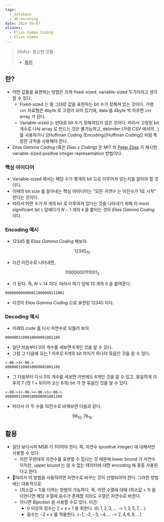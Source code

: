 ```yaml
---
tags:
  - database
  - db-encoding
date: 2024-09-07
aliases:
  - Elias Gamma Coding
  - Elias Gamma
---
```

> [!info]- 참고한 것들
> - [위키](https://en.wikipedia.org/wiki/Elias_gamma_coding)

## 란?

- 어떤 값들을 표현하는 방법은 크게 fixed-sized, variable-sized 두가지라고 생각할 수 있다.
	- Fixed-sized 는 말 그대로 값을 표현하는 bit 수가 정해져 있는 것이다. 가령 `int` 자료형은 4byte 로 고정이 되어 있기에, data 를 4byte 씩 자르면 `int` array 가 된다.
	- Variable-sized 는 반대로 bit 수가 정해져있지 않은 것이다. 따라서 고정된 bit 개수로 나눠 array 로 만드는 것은 불가능하고, delimiter (가령 CSV 에서의 `,`) 를 사용하거나 [[Huffman Coding (Encoding)|Huffman Coding]] 처럼 특정한 규칙을 사용해야 한다.
- *Elias Gamma Coding* (혹은 *Elias* $\gamma$ *Coding*) 은 MIT 의 [Peter Elias](https://en.wikipedia.org/wiki/Peter_Elias) 가 제시한 variable-sized positive integer representation 방법이다.

### 핵심 아이디어

- Variable-sized 에서는 해당 수가 몇개의 bit 으로 이루어져 있는지를 알아야 할 것이다.
- 이때의 bit size 를 알아내는 핵심 아이디어는 "모든 *자연수* 는 이진수가 1로 시작" 한다는 것이다.
- 따라서 어떤 수가 $N$ 개의 bit 로 이루어져 있다는 것을 나타내기 위해 이 most significant bit `1` 앞에다가 $N-1$ 개의 `0` 을 붙이는 것이 *Elias Gamma Coding* 이다.

### Encoding 예시

- $12345$ 를 *Elias Gamma Coding* 해보자.

$$
12345_{10}
$$

- 이건 이진수로 나타내면,

$$
11000000111001_{2}
$$

- 가 된다. 즉, $N=14$ 이다. 따라서 여기 앞에 $13$ 개의 $0$ 을 붙여준다.

```
000000000000011000000111001
```

- 이것이 *Elias Gamma Coding* 으로 표현된 $12345$ 이다.

### Decoding 예시

- 아래의 code 를 다시 자연수로 되돌려 보자.

```
0000001100010000001001100
```

- 일단 처음부터 0의 개수를 세보면 6개인 것을 알 수 있다.
- 그럼 그 다음에 오는 1 이후로 6개의 bit 까지가 하나의 묶음인 것을 알 수 있다.

```
<-06->1<-06->
0000001100010000001001100
```

- 그 다음부터 다시 0의 개수를 세보면 이번에도 6개인 것을 알 수 있고, 동일하게 이후의 7 (첫 1 + 뒤이어 오는 6개) bit 가 한 묶음인 것을 알 수 있다.

```
<-06->1<-06-><-06->1<-06->
00000011000100000001001100
```

- 따라서 이 두 수를 10진수로 바꿔보면 다음과 같다.

$$
98_{10}, 76_{10}
$$

## 활용

- 일단 보다시피 MSB 가 1이어야 한다. 즉, 자연수 (positive integer) 에 대해서만 사용할 수 있다.
	- 이런 무한대의 자연수를 표현할 수 있다는 것 때문에 lower bound 가 자연수이지만, upper bound 는 알 수 없는 데이터에 대한 encoding 에 종종 사용된다고 한다.
- 따라서 이 방법을 사용하려면 자연수로 바꾸는 것이 선행되어야 한다. 그러한 방법에는 대표적으로:
	- (최소값 + 1)을 더하는 방법이 가능하다. 즉, 어떤 수열에 대해 (최소값 + 1) 을 더한다면 해당 수열에 음수가 존재할 지라도 수열은 자연수로 바뀐다.
	- 아니면 *Bijection* 을 사용할 수도 있다. 이건:
		- 0 이상의 정수는 $2 \times x + 1$ 을 취한다. ($0, 1, 2, 3, ...$ -> $1, 3, 5, 7, ...$)
		- 음수는 $-2 \times x$ 를 적용한다. ($-1, -2, -3, -4, ...$ -> $2, 4, 6, 8, ...$)